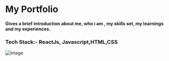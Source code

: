 # My Portfolio

#### Gives a brief introduction about me, who i am , my skills set, my learnings and my experiences.

### Tech Stack:- ReactJs, Javascript,HTML,CSS

![image](https://user-images.githubusercontent.com/80665434/135569604-ce1a3af3-2245-4301-8e0c-6616c468b70e.png)
